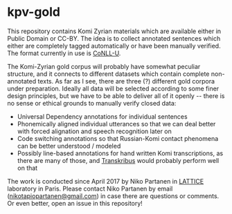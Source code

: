 # kpv-gold

This repository contains Komi Zyrian materials which are available either in Public Domain or CC-BY. The idea is to collect annotated sentences which either are completely tagged automatically or have been manually verified. The format currently in use is [CoNLL-U](http://universaldependencies.org/format.html).

The Komi-Zyrian gold corpus will probably have somewhat peculiar structure, and it connects to different datasets which contain complete non-annotated texts. As far as I see, there are three (?) different gold corpora under preparation. Ideally all data will be selected according to some finer design principles, but we have to be able to deliver all of it openly -- there is no sense or ethical grounds to manually verify closed data:

- Universal Dependency annotations for individual sentences
- Phonemically aligned individual utterances so that we can deal better with forced alignation and speech recognition later on
- Code switching annotations so that Russian-Komi contact phenomena can be better understood / modeled 
- Possibly line-based annotations for hand written Komi transcriptions, as there are many of those, and [Transkribus](https://transkribus.eu/Transkribus/) would probably perform well on that

The work is conducted since April 2017 by Niko Partanen in [LATTICE](http://www.lattice.cnrs.fr/) laboratory in Paris. Please contact Niko Partanen by email (nikotapiopartanen@gmail.com) in case there are questions or comments. Or even better, open an issue in this repository!
